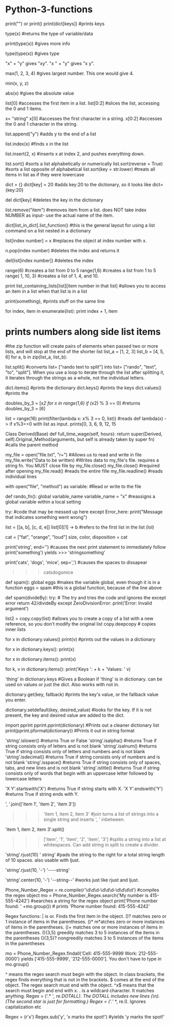 # Python-3-functions

print("") or print()
print(dict[keys]) #prints keys 

type(x) #returns the type of variable/data

print(type(x)) #gives more info

type(type(x)) #gives type

"x" + "y" gives "xy". "x " + "y" gives "x y".

max(1, 2, 3, 4) #gives largest number. This one would give 4. 

min(x, y, z)

abs(x) #gives the absolute value

list[0] #accesses the first item in a list.
list[0:2] #slices the list, accessing the 0 and 1 items.

x= "string"
x[0] #accesses the first character in a string.
x[0:2] #accesses the 0 and 1 character in the string.


list.append("y") #adds y to the end of a list

list.index(x) #finds x in the list

list.insert(2, x) #inserts x at index 2, and pushes everything down.

list.sort() #sorts a list alphabetically or numerically
list.sort(reverse = True) #sorts a list opposite of alphabetical
list.sort(key = str.lower) #treats all items in list as if they were lowercase

dict = {}
dict[key] = 20 #adds key:20 to the dictionary, so it looks like dict={key:20}

del dict[key] #deletes the key in the dictionary

list.remove("item") #removes item from a list. does NOT take index NUMBER as input- use the actual name of the item.

dict[list_in_dict].list_function() #this is the general layout for using a list command on a list nested in a dictionary

list[index number] = x #replaces the object at index number with x.

n.pop(index number) #deletes the index and returns it

del(list[index number]) #deletes the index 

range(6) #creates a list from 0 to 5
range(1,6) #creates a list from 1 to 5
range( 1, 10, 3) #creates a list of 1, 4, and 10. 

print list_containing_lists[list][item number in that list] #allows you to access an item in a list when that list is in a list

print(something), #prints stuff on the same line

for index, item in enumerate(list):
  print index + 1, item
  # prints numbers along side list items
  
#the zip function will create pairs of elements when passed two or more lists, and will stop at the end of the shorter list
list_a = [1, 2, 3]
list_b = [4, 5, 6]
for a, b in zip(list_a, list_b):
  
list.split() #converts list= ["rando text to split"] into list= ["rando", "text", "to", "split"]. When you use a loop to iterate through the list after splitting it, it iterates through the strings as a whole, not the individual letters.

dict.items() #prints the dictionary
dict.keys() #prints the keys
dict.values() #prints the 

doubles_by_3 = [x*2 for x in range(1,6) if (x*2) % 3 == 0] #returns doubles_by_3 = [6]

list = range(16)
print(filter(lambda x: x% 3 == 0, list)) #reads def lambda(x) - > if x%3==0 with list as input. prints[0, 3, 6, 9, 12, 15

Class Derived(Base)
  def full_time_wage(self, hours):
    return super(Derived, self).Original_Method(arguments, but self is already taken by super fn) #calls the parent method
   
my_file = open("file.txt", "r+") #Allows us to read and write in file
my_file.write("Data to be written) #Writes data to my_file's file. requires a string fn. You MUST close file by my_file.close()
my_file.close() #required after opening
my_file.read() #reads the entire fille
my_file.readline() #reads individual lines

with open("file", "method") as variable: #Read or write to the file

def rando_fn():
   global variable_name
   variable_name = "x" #reassigns a global variable within a local setting
   
try:
  #code that may be messed up here
except Error_here:
  print("Message that indicates something went wrong")

list = [[a, b], [c, d, e]]
list[0][1] -> b #refers to the first list in the list (lol)

cat = ["fat", "orange", "loud"]
size, color, disposition = cat

print('string', end='') #causes the next print statement to immediately follow
print('something')
yields >>> 'stringsomething'

print('cats', 'dogs', 'mice', sep=',') #causes the spaces to dissapear
>>> catsdogsmice

def spam():
  global eggs  #makes the variable global, even though it is in a function
  eggs = spam  #this is a global function, because of the line above
  
def spam(divideBy):
    try:                        # The try and tries the code and ignores the except error
        return 42/divideBy
    except ZeroDivisionError:
        print('Error: Invalid argument')

list2 = copy.copy(list) #allows you to create a copy of a list with a new reference, so you don't modify the original list
copy.deepcopy # copies inner lists

for x in dictionary.values()
  print(v) #prints out the values in a dictionary
  
for x in dictionary.keys():
  print(x)
  
for x in dictionary.items():
  print(x)
  
for k, v in dictionary.items():
  print('Keys ': + k + 'Values: ' v) 
  
'thing' in dictionary.keys #Gives a Boolean if 'thing' is in dictionary. can be used on values or just the dict. Also works with not in.

dictionary.get(key, fallback) #prints the key's value, or the fallback value you enter.

dictionary.setdefault(key, desired_value) #looks for the key. If it is not present, the key and desired value are added to the dict.

import pprint
pprint.pprint(dictionary) #Prints out a cleaner dictionary list
print(pprint.pformat(dictionary)) #Prints it out in string format

'string'.islower() #returns True or False
'string'.isalpha() #returns True if string consists only of letters and is not blank
'string'.isalnum() #returns True if string consists only of letters and numbers and is not blank
'string'.isdecimal() #returns True if string consists only of numbers and is not blank
'string'.isspace() #returns True if string consists only of spaces, tabs, and new lines and is not blank
'string'.istitle() #returns True if string consists only of words that begin with an uppercase letter followed by lowercase letters

'X Y'.startswith('X') #returns True if string starts with X.
'X Y'.endswith('Y') #returns True if string ends with Y.

', '.join(['item 1', 'item 2', 'item 3']) 
>>> 'item 1, item 2, item 3' #join turns a list of strings into a single string and inserts ', ' inbetween. 

'item 1, item 2, item 3'.split()
>>> ['item', '1', 'item', '2', 'item', '3'] #splits a string into a list at whitespaces. Can add string in split to create a divider.

'string'.rjust(10)
'    string' #pads the string to the right for a total string length of 10 spaces. also usable with ljust.

'string'.rjust(10, '-')
'----string'

'string'.center(10, '-')
'--string--'   #works just like rjust and ljust.

Phone_Number_Regex = re.compile(r'\d\d\d-\d\d\d-\d\d\d\d') #compiles the regex object
mo = Phone_Number_Regex.search('My number is 415-555-4242') #searches a string for the regex object
print('Phone number found: ' +mo.group()) # prints 'Phone number found: 415-555-4242'

Regex functions:
| is or. Finds the first item in the object.
()? matches zero or 1 instance of items in the parentheses. 
()* m*atches zero or more instances of items in the parentheses. 
()+ matches one or more instances of items in the parentheses.
(){3,5} greedily matches 3 to 5 instances of the items in the parentheses
(){3,5}? nongreedily matches 3 to 5 instances of the items in the parentheses

mo = Phone_Number_Regex.findall('Cell: 415-555-9999 Work: 212-555-0000')
 yields ['415-555-9999', '212-555-0000']. You don't have to type in mo.group()
 
^ means the regex search must begin with the object. In class brackets, the regex finds everything that is not in the brackets.
$ comes at the end of the object. The regex search must end with the object.
^x$ means that the search must begin and end with x. 
. is a wildcard character. It matches anything. 
Regex = ('.* '*, re.DOTALL). The DOTALL includes new lines (\n). (The second star is just for formatting.)
Regex = ('.*' *, re.I). Ignores capitalization etc

Regex = (r'x')
Regex.sub('y', 'x marks the spot!') #yields 'y marks the spot!'
